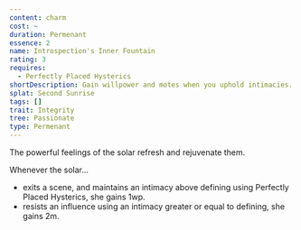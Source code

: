 ```yaml
---
content: charm
cost: ~
duration: Permenant
essence: 2
name: Introspection's Inner Fountain
rating: 3
requires:
  - Perfectly Placed Hysterics
shortDescription: Gain willpower and motes when you uphold intimacies.
splat: Second Sunrise
tags: []
trait: Integrity
tree: Passionate
type: Permenant
---
```


The powerful feelings of the solar refresh and rejuvenate them.

Whenever the solar...

* exits a scene, and maintains an intimacy above defining using Perfectly Placed Hysterics, she gains 1wp.
* resists an influence using an intimacy greater or equal to defining, she gains 2m.

